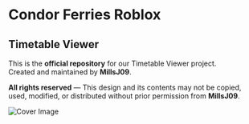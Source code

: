 # Condor Ferries Roblox
## Timetable Viewer

This is the **official repository** for our Timetable Viewer project.  
Created and maintained by **MillsJ09**.  

**All rights reserved** — This design and its contents may not be copied, used, modified, or distributed without prior permission from **MillsJ09**.  

![Cover Image](https://media.discordapp.net/attachments/1374793634888552489/1422982375624671382/guilded_image_edcc70642c66271fe8551f27286e28d4_1.png?ex=68dea71c&is=68dd559c&hm=10898b3344454c45f0e6b77417ff95f9af4e24c1411bc7c636b1714baf7e659e&=&format=webp&quality=lossless&width=1872&height=468)
